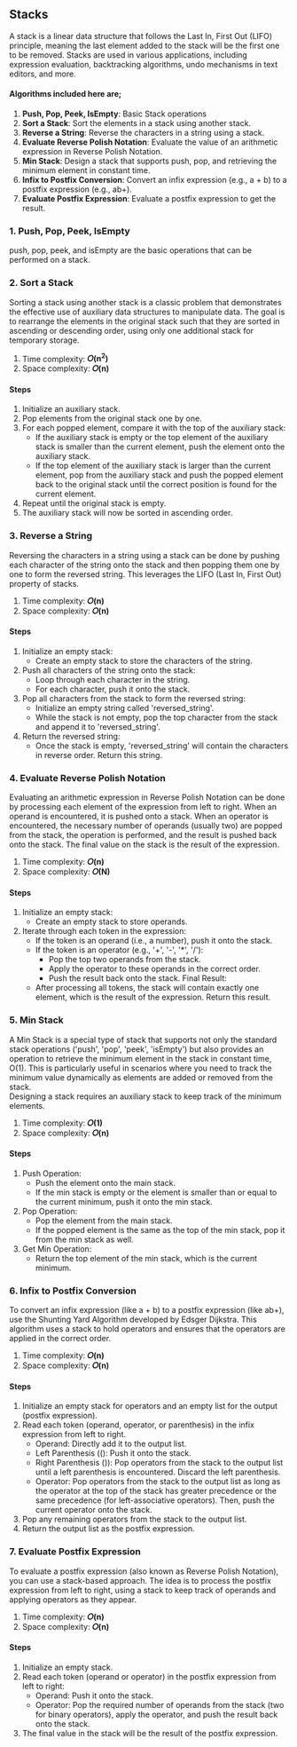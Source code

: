## Stacks
A stack is a linear data structure that follows the Last In, First Out (LIFO) principle, meaning the last element added to the stack will be the first one to be removed. Stacks are used in various applications, including expression evaluation, backtracking algorithms, undo mechanisms in text editors, and more.

#### Algorithms included here are;
1. <b>Push, Pop, Peek, IsEmpty</b>: Basic Stack operations
2. <b>Sort a Stack</b>: Sort the elements in a stack using another stack.
3. <b>Reverse a String</b>: Reverse the characters in a string using a stack.
4. <b>Evaluate Reverse Polish Notation</b>: Evaluate the value of an arithmetic expression in Reverse Polish Notation.
5. <b>Min Stack</b>: Design a stack that supports push, pop, and retrieving the minimum element in constant time.
6. <b>Infix to Postfix Conversion</b>: Convert an infix expression (e.g., a + b) to a postfix expression (e.g., ab+).
7. <b>Evaluate Postfix Expression</b>: Evaluate a postfix expression to get the result.



### 1. Push, Pop, Peek, IsEmpty
push, pop, peek, and isEmpty are the basic operations that can be performed on a stack.


### 2. Sort a Stack
Sorting a stack using another stack is a classic problem that demonstrates the effective use of auxiliary data structures to manipulate data. The goal is to rearrange the elements in the original stack such that they are sorted in ascending or descending order, using only one additional stack for temporary storage.

1. Time complexity: <b>𝑂(n<sup>2</sup>)</b>
2. Space complexity: <b>𝑂(n)</b></br>

#### Steps
1. Initialize an auxiliary stack.
2. Pop elements from the original stack one by one.
3. For each popped element, compare it with the top of the auxiliary stack:
   - If the auxiliary stack is empty or the top element of the auxiliary stack is smaller than the current element, push the element onto the auxiliary stack.
   - If the top element of the auxiliary stack is larger than the current element, pop from the auxiliary stack and push the popped element back to the original stack until the correct position is found for the current element.
4. Repeat until the original stack is empty.
5. The auxiliary stack will now be sorted in ascending order.


### 3. Reverse a String
Reversing the characters in a string using a stack can be done by pushing each character of the string onto the stack and then popping them one by one to form the reversed string. This leverages the LIFO (Last In, First Out) property of stacks.

1. Time complexity: <b>𝑂(n)</b>
2. Space complexity: <b>𝑂(n)</b></br>

#### Steps
1. Initialize an empty stack:
   - Create an empty stack to store the characters of the string.
2. Push all characters of the string onto the stack:
   - Loop through each character in the string.
   - For each character, push it onto the stack.
3. Pop all characters from the stack to form the reversed string:
   - Initialize an empty string called 'reversed_string'.
   - While the stack is not empty, pop the top character from the stack and append it to 'reversed_string'.
4. Return the reversed string:
   - Once the stack is empty, 'reversed_string' will contain the characters in reverse order. Return this string.


### 4. Evaluate Reverse Polish Notation
Evaluating an arithmetic expression in Reverse Polish Notation can be done by processing each element of the expression from left to right. When an operand is encountered, it is pushed onto a stack. When an operator is encountered, the necessary number of operands (usually two) are popped from the stack, the operation is performed, and the result is pushed back onto the stack. The final value on the stack is the result of the expression.

1. Time complexity: <b>𝑂(n)</b>
2. Space complexity: <b>𝑂(N)</b></br>

#### Steps
1. Initialize an empty stack:
   - Create an empty stack to store operands.
2. Iterate through each token in the expression:
   - If the token is an operand (i.e., a number), push it onto the stack.
   - If the token is an operator (e.g., '+', '-', '*', '/'):
      - Pop the top two operands from the stack.
      - Apply the operator to these operands in the correct order.
      - Push the result back onto the stack.
Final Result:
   - After processing all tokens, the stack will contain exactly one element, which is the result of the expression. Return this result.


### 5. Min Stack
A Min Stack is a special type of stack that supports not only the standard stack operations ('push', 'pop', 'peek', 'isEmpty') but also provides an operation to retrieve the minimum element in the stack in constant time, O(1). This is particularly useful in scenarios where you need to track the minimum value dynamically as elements are added or removed from the stack.</br>
Designing a stack requires an auxiliary stack to keep track of the minimum elements.

1. Time complexity: <b>𝑂(1)</b>
2. Space complexity: <b>𝑂(n)</b></br>

#### Steps
1. Push Operation:
   - Push the element onto the main stack.
   - If the min stack is empty or the element is smaller than or equal to the current minimum, push it onto the min stack.
2. Pop Operation:
   - Pop the element from the main stack.
   - If the popped element is the same as the top of the min stack, pop it from the min stack as well.
3. Get Min Operation:
   - Return the top element of the min stack, which is the current minimum.


### 6. Infix to Postfix Conversion
To convert an infix expression (like a + b) to a postfix expression (like ab+), use the Shunting Yard Algorithm developed by Edsger Dijkstra. This algorithm uses a stack to hold operators and ensures that the operators are applied in the correct order.

1. Time complexity: <b>𝑂(n)</b>
2. Space complexity: <b>𝑂(n)</b></br>

#### Steps
1. Initialize an empty stack for operators and an empty list for the output (postfix expression).
2. Read each token (operand, operator, or parenthesis) in the infix expression from left to right.
   - Operand: Directly add it to the output list.
   - Left Parenthesis ((): Push it onto the stack.
   - Right Parenthesis ()): Pop operators from the stack to the output list until a left parenthesis is encountered. Discard the left parenthesis.
   - Operator: Pop operators from the stack to the output list as long as the operator at the top of the stack has greater precedence or the same precedence (for left-associative operators). Then, push the current operator onto the stack.
3. Pop any remaining operators from the stack to the output list.
4. Return the output list as the postfix expression.


### 7. Evaluate Postfix Expression
To evaluate a postfix expression (also known as Reverse Polish Notation), you can use a stack-based approach. The idea is to process the postfix expression from left to right, using a stack to keep track of operands and applying operators as they appear.

1. Time complexity: <b>𝑂(n)</b>
2. Space complexity: <b>𝑂(n)</b></br>

#### Steps
1. Initialize an empty stack.
2. Read each token (operand or operator) in the postfix expression from left to right:
   - Operand: Push it onto the stack.
   - Operator: Pop the required number of operands from the stack (two for binary operators), apply the operator, and push the result back onto the stack.
3. The final value in the stack will be the result of the postfix expression.